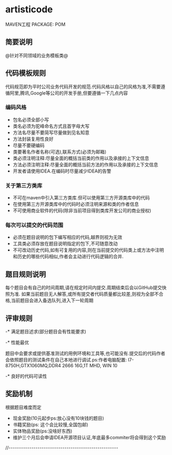 # artisticode

MAVEN工程
PACKAGE: POM

## 简要说明
@针对不同领域的业务模板类@


## 代码模板规则

代码规范即为平时公司业务代码开发的规范.代码风格以自己的风格为准,不需要遵循阿里,腾讯,Google等公司的开发手册,但要遵循一下几点内容
### 编码风格
- 包名必须全部小写
- 类名必须为驼峰命名方式且首字母大写
- 方法名尽量不要简写尽量做到见名知意
- 方法封装复用性良好
- 尽量不要硬编码
- 类要著名作者名称(可选),联系方式(必须为邮箱)
- 类必须注明注释:尽量全面的概括当前类的作用以及承接的上下文信息
- 方法必须注明注释:尽量全面的概括当前方法的作用以及承接的上下文信息
- 开发者请使用IDEA.在编码时尽量减少IDEA的告警

### 关于第三方类库
- 不可在maven中引入第三方类库.但可以使用第三方开源类库中的代码
- 在使用第三方开源类库中的代码时必须注明来源和类的作者信息
- 不可使用商业软件的代码(除非当前项目得到类库开发公司的商业授权)

### 每次可以提交的代码范围
- 必须在题目说明的包下编写相应的代码,越界则视为无效
- 工具类必须存放在题目说明指定的包下,不可随意改动
- 不可改动历史代码,如有可复用的内容,则在当前提交的代码类上或方法中注明和历史的哪些代码相似,作者会主动进行代码逻辑的合并.

## 题目规则说明
每个题目会有自己的时间周期,请在规定时间内提交.周期结束后会以GitHub提交快照为准. 
如果当前题目无人解答,或所有提交者代码质量都比较差,则视为全部不合格,当前题目会进入备选队列,进入下一轮周期

## 评审规则
 -* 满足题目述求(部分题目会有性能要求)
 
 -* 性能最优
 
 题目中会要求或提供基准测试的用例环境和工具等,也可能没有.提交后的代码作者会依照题目的测试条件在自己本地进行调试.ps:作者电脑配置: I7-8750H,GTX1060MQ,<SAMSUNG>DDR4 2666 16G,1T MHD, WIN 10
 
 -* 良好的代码可读性
 
## 奖励机制

根据题目难度而定

- 现金奖励(10元起步ps:放心没有10块钱的题目)
- 书籍奖励(ps: 这个会比较慢,全国包邮)
- 实体物品奖励(ps:没啥好东西)
- 维护三个月后会申请IDEA开源项目认证,年底最多commiter将会得到这个奖励
 
 
 //-----------------------------------------------------
